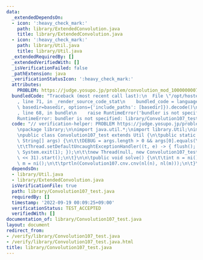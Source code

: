 ```yaml
---
data:
  _extendedDependsOn:
  - icon: ':heavy_check_mark:'
    path: library/ExtendedConvolution.java
    title: library/ExtendedConvolution.java
  - icon: ':heavy_check_mark:'
    path: library/Util.java
    title: library/Util.java
  _extendedRequiredBy: []
  _extendedVerifiedWith: []
  _isVerificationFailed: false
  _pathExtension: java
  _verificationStatusIcon: ':heavy_check_mark:'
  attributes:
    PROBLEM: https://judge.yosupo.jp/problem/convolution_mod_1000000007
  bundledCode: "Traceback (most recent call last):\n  File \"/opt/hostedtoolcache/Python/3.10.6/x64/lib/python3.10/site-packages/onlinejudge_verify/documentation/build.py\"\
    , line 71, in _render_source_code_stat\n    bundled_code = language.bundle(stat.path,\
    \ basedir=basedir, options={'include_paths': [basedir]}).decode()\n  File \"/opt/hostedtoolcache/Python/3.10.6/x64/lib/python3.10/site-packages/onlinejudge_verify/languages/user_defined.py\"\
    , line 68, in bundle\n    raise RuntimeError('bundler is not specified: {}'.format(str(path)))\n\
    RuntimeError: bundler is not specified: library/Convolution107_test.java\n"
  code: "// verification-helper: PROBLEM https://judge.yosupo.jp/problem/convolution_mod_1000000007\n\
    \npackage library;\n\nimport java.util.*;\nimport library.Util;\nimport library.ExtendedConvolution;\n\
    \npublic class Convolution107_test extends Util {\n\tpublic static void main(final\
    \ String[] args) {\n\t\tDEBUG = args.length > 0 && args[0].equals(\"-DEBUG\");\n\
    \t\tThread.setDefaultUncaughtExceptionHandler((t, e) -> { flush(); e.printStackTrace();\
    \ System.exit(1); });\n\t\tnew Thread(null, new Convolution107_test(), \"\", 1\
    \ << 31).start();\n\t}\n\n\tpublic void solve() {\n\t\tint n = ni();\n\t\tint\
    \ m = ni();\n\t\tprtln(Convolution107.cnv.cnv(nl(n), nl(m)));\n\t}\n}"
  dependsOn:
  - library/Util.java
  - library/ExtendedConvolution.java
  isVerificationFile: true
  path: library/Convolution107_test.java
  requiredBy: []
  timestamp: '2022-09-19 00:09:25+09:00'
  verificationStatus: TEST_ACCEPTED
  verifiedWith: []
documentation_of: library/Convolution107_test.java
layout: document
redirect_from:
- /verify/library/Convolution107_test.java
- /verify/library/Convolution107_test.java.html
title: library/Convolution107_test.java
---
```


